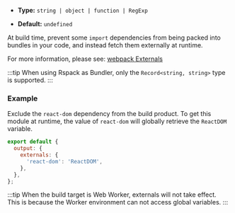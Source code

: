 - **Type:** `string | object | function | RegExp`

- **Default:** `undefined`

At build time, prevent some `import` dependencies from being packed into bundles in your code, and instead fetch them externally at runtime.

For more information, please see: [webpack Externals](https://webpack.js.org/configuration/externals/)

:::tip
When using Rspack as Bundler, only the `Record<string, string>` type is supported.
:::

### Example

Exclude the `react-dom` dependency from the build product. To get this module at runtime, the value of `react-dom` will globally retrieve the `ReactDOM` variable.

```js
export default {
  output: {
    externals: {
      'react-dom': 'ReactDOM',
    },
  },
};
```

:::tip
When the build target is Web Worker, externals will not take effect. This is because the Worker environment can not access global variables.
:::
